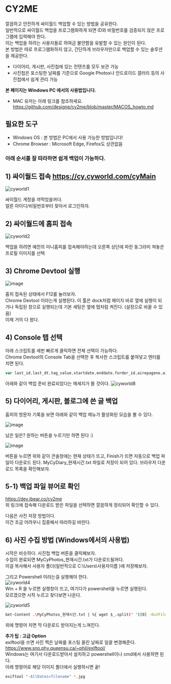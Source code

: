 # CY2ME
 깔끔하고 안전하게 싸이월드 백업할 수 있는 방법을 공유한다.  
 일반적으로 싸이월드 백업을 프로그램화하게 되면 ID와 비밀번호를 검증되지 않은 프로그램에 입력해야 한다.  
 이는 백업을 하려는 사용자들로 하여금 불안함을 유발할 수 있는 원인이 된다.  
 본 방법은 따로 프로그램화하지 않고, 간단하게 브라우저만으로 백업할 수 있는 솔루션을 제공한다.  
 
 * 다이어리, 게시판, 사진첩에 있는 컨텐츠를 모두 보관 가능  
 * 사진첩은 포스팅한 날짜를 기준으로 Google Photos나 안드로이드 갤러리 등의 사진첩에서 쉽게 관리 가능

**본 페이지는 Windows PC 에서의 사용법입니다.**
 * MAC 유저는 아래 링크를 참조하세요.
 https://github.com/designe/cy2me/blob/master/MACOS_howto.md

 ## 필요한 도구
 - Windows OS : 본 방법은 PC에서 사용 가능한 방법입니다!
 - Chrome Browser : Microsoft Edge, Firefox도 상관없음


### 아래 순서를 잘 따라하면 쉽게 백업이 가능하다.


## 1) 싸이월드 접속 https://cy.cyworld.com/cyMain
 ![cyworld1](https://github.com/designe/cy2me/blob/master/assets/cy1.PNG?raw=true)
 
 싸이월드 계정을 까먹었을꺼다.  
 얼른 아이디/비밀번호부터 찾아서 로그인하자.
 

## 2) 싸이월드에 홈피 접속
![cyworld2](https://github.com/designe/cy2me/blob/master/assets/cy2.PNG?raw=true)
  
 백업을 하려면 예전의 미니홈피를 접속해야하는데 오른쪽 상단에 파란 동그라미 쳐놓은 프로필 이미지를 선택


## 3) Chrome Devtool 실행
![image](https://user-images.githubusercontent.com/1748714/71323798-9ce74100-251a-11ea-9bf7-afb6e926d6f3.png)

 홈피 접속된 상태에서 F12를 눌러보자.  
 Chrome Devtool 이라는게 실행된다. 이 툴은 dock처럼 페이지 바로 옆에 실행이 되거나 독립된 창으로 실행되는데 기본 세팅은 옆에 탭처럼 켜진다. (설정으로 바꿀 수 있음)  
 이제 거의 다 왔다.


## 4) Console 탭 선택
아래 스크립트를 세번 빠르게 클릭하면 전체 선택이 가능하다.  
Chrome Devtool의 Console Tab을 선택한 후 복사한 스크립트를 붙여넣고 엔터를 치면 된다.
```js
var last_id,last_dt,tag_value,startdate,enddate,forder_id,airepageno,airecase,airelastdate,html="",type="more",search="",allPosts=[],postIdx=0,activateReply=!0;function getBase64Image(t){var a=document.createElement("canvas");return a.width=t.width,a.height=t.height,a.getContext("2d").drawImage(t,0,0),a.toDataURL("image/jpg").replace(/^data:image\/(png|jpg);base64,/,"")}function printImageList(){for(var t="",a=0,s=0;s<allPosts.length;s++)"2"==allPosts[s].type&&(a++,t+="http://nthumb.cyworld.com/thumb?v=0&width=810&url="+allPosts[s].image+" "+allPosts[s].date.replace(/\./gi,"")+"_"+allPosts[s].time.replace(/\:/gi,"")+"00."+a+"."+allPosts[s].image.split(".").pop()+" "+allPosts[s].date.replace(/\./gi,":")+" "+allPosts[s].time+"\n");return t}function saveAs(t,a){var s=document.createElement("a"),e=URL.createObjectURL(a);s.href=e,s.download=t,document.body.appendChild(s),s.click(),setTimeout((function(){document.body.removeChild(s),window.URL.revokeObjectURL(e)}),0)}function collectDiaries(t=!0){activateReply=t,console.log("Start diary backup :)"),$("#diary-backup-status .backup-message").css("display","none"),$("#diary-backup-status .lds-hourglass").css("display","inline-block"),setTimeout((function(){readAllCyPosts("M");var t=new Blob([JSON.stringify(allPosts,null,1)],{type:"text/plain;charset=utf-8"});saveAs("MyCyDiary_"+Date().replace(/\ /gi,"_").split("_GMT")[0]+".txt",t),$("#diary-backup-status .lds-hourglass").css("display","none"),$("#diary-backup-status .backup-message").css("display","inline-block")}),300)}function collectBoards(t=!0){activateReply=t,console.log("Start board backup :)"),$("#board-backup-status .backup-message").css("display","none"),$("#board-backup-status .lds-hourglass").css("display","inline-block"),setTimeout((function(){readAllCyPosts("1");var t=new Blob([JSON.stringify(allPosts,null,1)],{type:"text/plain;charset=utf-8"});saveAs("MyCyBoards_"+Date().replace(/\ /gi,"_").split("_GMT")[0]+".txt",t),$("#board-backup-status .lds-hourglass").css("display","none"),$("#board-backup-status .backup-message").css("display","inline-block")}),300)}function collectBlogs(t=!0){activateReply=t,console.log("Start blog backup :)"),$("#blog-backup-status .backup-message").css("display","none"),$("#blog-backup-status .lds-hourglass").css("display","inline-block"),setTimeout((function(){readAllCyPosts("B");var t=new Blob([JSON.stringify(allPosts,null,1)],{type:"text/plain;charset=utf-8"});saveAs("MyCyBlogs_"+Date().replace(/\ /gi,"_").split("_GMT")[0]+".txt",t),$("#blog-backup-status .lds-hourglass").css("display","none"),$("#blog-backup-status .backup-message").css("display","inline-block")}),300)}function collectPhotos(){activateReply=!1,console.log("Start photo backup :)"),$("#photo-backup-status .backup-message").css("display","none"),$("#photo-backup-status .lds-hourglass").css("display","inline-block"),setTimeout((function(){readAllCyPosts("2");var t=new Blob([printImageList()],{type:"text/plain;charset=utf-8"});saveAs("MyCyPhotos_"+Date().replace(/\ /gi,"_").split("_GMT")[0]+".txt",t),$("#photo-backup-status .lds-hourglass").css("display","none"),$("#photo-backup-status .backup-message").css("display","inline-block")}),300)}function readAllCyPosts(t){allPosts=[],postIdx=0,last_dt=null;var a=readCyPost(30,t);if(postIdx=a,a>30){postIdx=30;do{readCyPost(a-postIdx,t),postIdx+=30}while(a-postIdx>0);console.log("Finish")}}function readCyPost(t,a){var s=0;return $.ajax({url:"/home/"+homeTid+"/posts",data:{startdate:startdate,enddate:enddate,folderid:"",tagname:tag_value,lastid:last_id,lastdate:last_dt,listsize:t,homeId:homeTid,airepageno:airepageno,airecase:airecase,airelastdate:airelastdate,searchType:srchType,search:search},cache:!1,dataType:"json",async:!1,success:function(t){last_dt=t.lastdate,s=t.totalCount;var e=postIdx;t.postList.length>0?t.postList.some((function(t,i){if(a&&t.serviceType!=a)return!1;var l={type:t.serviceType,writer:t.writer,viewCount:t.viewCount};switch(l.type){case"2":l.image=t.summaryModel.image,$("#photo-backup-status");break;case"1":$("#board-backup-status");break;case"M":$("#diary-backup-status");break;case"B":$("#blog-backup-status");break;case"7":return a?allPosts[e+i]=l:allPosts.push(l),!1}try{$.ajax({url:"/home/"+homeTid+"/post/"+t.identity+"/layer",cache:!1,async:!1,dataType:"html",data:{},success:function(a,s,e){var i=$("<output>").append($.parseHTML(a));if(void 0===$(".textData",i)[0])return!1;"M"!=l.type&&(l.title=$("#cyco-post-title",i)[0].innerText.trim());for(var o="",n=$("section .cyco-imagelet figure img",i),c=0;c<n.length;c++)o+="<img src ='http://nthumb.cyworld.com/thumb?v=0&width=810&url="+decodeURIComponent(n[c].getAttribute("srctext"))+"'/>";var r=$(".textData",i);for(c=0;c<r.length;c++)o+=r[c].innerHTML.trim();(l.content=o,l.date=$(".view1",i)[0].innerText.trim().split(" ")[0].split("\t").pop(),l.time=$(".view1",i)[0].innerText.trim().split(" ")[1],activateReply)?0!=t.commentCount?$.ajax({url:"/home/"+homeTid+"/post/"+t.identity+"/comment",dataType:"json",async:!1,data:{},success:function(t,a,s){for(comment_idx in l.comments=[],t.commentList){var e=t.commentList[comment_idx].contentModel[0];e.name=t.commentList[comment_idx].writer.name,l.comments.push(e)}allPosts.push(l)}}):allPosts.push(l):allPosts.push(l)}})}catch(t){console.error(t)}var o=(e+i)/s*100;console.log("Collecting | "+t.identity+" | "+o.toFixed(2)+"% ["+(e+i)+" / "+s+"] ")})):s=0}}),s}function initializeCy2me(){$('<style>\n.lds-hourglass { display: none;  position: relative;  width: 22px;  height: 22px; }\n .lds-hourglass:after {  content: " ";  display: block;  border-radius: 50%;  width: 0;  height: 0;  margin:6px;  box-sizing: border-box;  border: 10px solid #bbb;  border-color: #bbb transparent #bbb transparent;  animation: lds-hourglass 1.2s infinite;}\n @keyframes lds-hourglass {  0% {    transform: rotate(0);    animation-timing-function: cubic-bezier(0.55, 0.055, 0.675, 0.19);  }  50% {    transform: rotate(900deg); animation-timing-function: cubic-bezier(0.215, 0.61, 0.355, 1);  }  100% {    transform: rotate(1800deg);  }}\n.backup-btn { cursor:pointer; line-height:25px; color:#777; }\n.backup-status { display:inline-block; font-weight:normal; color:#fe8536;} \n.backup-message { display:inline-block; padding-left:5px; display:none;} \n</style>').appendTo(document.head),$(".profile dfn:first").html("");var t=$("<span class='backup-btn'>").text("다이어리 백업").click(collectDiaries),a=$("<div id='diary-backup-status' class='backup-status'> <div class='lds-hourglass'></div><div class='backup-message'>done</div></span>"),s=$("<span class='backup-btn'>").text("게시판 백업").click(collectBoards),e=$("<div id='board-backup-status' class='backup-status'><div class='lds-hourglass'></div><div class='backup-message'>done</div></span>"),i=$("<span class='backup-btn'>").text("블로그 백업").click(collectBlogs),l=$("<div id='blog-backup-status' class='backup-status'><div class='lds-hourglass'></div><div class='backup-message'>done</div></span>"),o=$("<span class='backup-btn'>").text("사진첩 백업").click(collectPhotos),n=$("<div id='photo-backup-status' class='backup-status'><div class='lds-hourglass'></div><div class='backup-message'>done</div></span>");$(".profile dfn:first").append(t),$(".profile dfn:first").append(a),$(".profile dfn:first").append($("<em>")),$(".profile dfn:first").append(s),$(".profile dfn:first").append(e),$(".profile dfn:first").append($("<em>")),$(".profile dfn:first").append(i),$(".profile dfn:first").append(l),$(".profile dfn:first").append($("<em>")),$(".profile dfn:first").append(o),$(".profile dfn:first").append(n)}"more"==type?(last_id=$(".hiddenId:last").data("id"),last_dt="",airepageno=$("#airepageno").val(),airecase=$("#airecase").val(),airelastdate=$("#airelastdate").val(),srchType=$("#searchType").val(),tag_value=$("#tagname").val(),forder_id=$("#folderid").val()):home_idx=0,initializeCy2me(),console.log("CY2ME : Cyworld 백업 준비 완료 :)");
```

아래와 같이 백업 준비 완료되었다는 메세지가 뜰 것이다.
![cyworld8](https://github.com/designe/cy2me/blob/master/assets/cy8.png?raw=true)

## 5) 다이어리, 게시판, 블로그에 쓴 글 백업
홈피의 방문자 기록을 보면 아래와 같이 백업 메뉴가 활성화된 모습을 볼 수 있다.

![image](https://user-images.githubusercontent.com/1748714/71323608-6c9ea300-2518-11ea-9bfc-f3bcf518fdda.png)

남은 일은? 원하는 버튼을 누르기만 하면 된다 :)

![image](https://user-images.githubusercontent.com/1748714/71323712-a45a1a80-2519-11ea-966c-a1abb6b75fd4.png)

버튼을 누르면 위와 같이 콘솔창에는 현재 상태가 뜨고, Finish가 뜨면 자동으로 백업 파일이 다운로드 된다.
MyCyDiary_현재시간.txt 파일로 저장이 되어 있다.  브라우저 다운로드 목록을 확인해보자.  

## 5-1) 백업 파일 뷰어로 확인
https://dev.jbear.co/cy2me  
위 링크에 접속해 다운로드 받은 파일을 선택하면 깔끔하게 정리되어 확인할 수 있다.  

다음은 사진 저장 방법이다.  
이건 조금 어려우니 집중해서 따라하길 바란다.


## 6) 사진 수집 방법 (Windows에서의 사용법)

시작은 비슷하다. 사진첩 백업 버튼을 클릭해보자.  
수집이 완료되면 MyCyPhotos_현재시간.txt가 다운로드될꺼다.  
이걸 복사해서 사용자 폴더(일반적으로 C:\Users\사용자이름 )에 저장해보자.  

그리고 Powershell 이라는걸 실행해야 한다.  
![cyworld4](https://github.com/designe/cy2me/blob/master/assets/cy4.PNG?raw=true)  
Win + R 을 누르면 실행창이 뜨고, 여기다가 powershell을 누르면 실행된다.  
모르겠으면 시작 누르고 찾다보면 나온다. 

![cyworld5](https://github.com/designe/cy2me/blob/master/assets/cy5.PNG?raw=true)
```bash
Get-Content .\MyCyPhotos_현재시간.txt | %{ wget $_.split(" ")[0] -OutFile $_.split(" ")[1];}
```

위에 명령어 치면 막 다운로드 받아지는게 느껴진다.

**추가 팁 : 고급 Option**  
exiftool을 쓰면 사진 찍은 날짜를 포스팅 올린 날짜로 일괄 변경해준다.  
https://www.sno.phy.queensu.ca/~phil/exiftool/  
Windows는 여기서 다운로드받아서 설치하고 powershell이나 cmd에서 사용하면 된다.  
아래 명령어로 해당 이미지 폴더에서 실행하시면 끝!  

```bash
exiftool "-AllDates<filename" *.jpg
```
